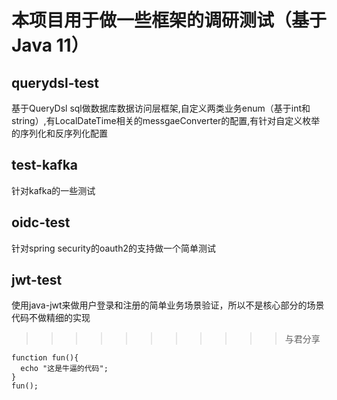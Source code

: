 # 本项目用于做一些框架的调研测试（基于Java 11）

## querydsl-test
基于QueryDsl sql做数据库数据访问层框架,自定义两类业务enum（基于int和string）,有LocalDateTime相关的messgaeConverter的配置,有针对自定义枚举的序列化和反序列化配置


## test-kafka
针对kafka的一些测试

## oidc-test
针对spring security的oauth2的支持做一个简单测试

## jwt-test
使用java-jwt来做用户登录和注册的简单业务场景验证，所以不是核心部分的场景代码不做精细的实现

>>>>>>>>>>>与君分享

```
function fun(){
  echo "这是牛逼的代码";
}
fun();

```
